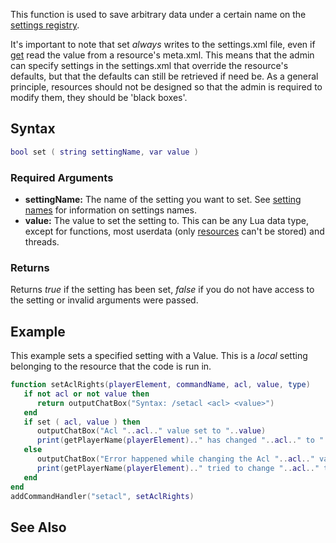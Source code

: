 This function is used to save arbitrary data under a certain name on the [settings registry](/docs/settings_system.md "wikilink").

It's important to note that set *always* writes to the settings.xml file, even if [get](/docs/get.md "wikilink") read the value from a resource's meta.xml. This means that the admin can specify settings in the settings.xml that override the resource's defaults, but that the defaults can still be retrieved if need be. As a general principle, resources should not be designed so that the admin is required to modify them, they should be 'black boxes'.

Syntax
------

``` lua
bool set ( string settingName, var value )
```

### Required Arguments

-   **settingName:** The name of the setting you want to set. See [setting names](/docs/settings_system#setting_names.md "wikilink") for information on settings names.
-   **value:** The value to set the setting to. This can be any Lua data type, except for functions, most userdata (only [resources](/docs/resource.md "wikilink") can't be stored) and threads.

### Returns

Returns *true* if the setting has been set, *false* if you do not have access to the setting or invalid arguments were passed.

Example
-------

This example sets a specified setting with a Value. This is a *local* setting belonging to the resource that the code is run in.

``` lua
function setAclRights(playerElement, commandName, acl, value, type)
   if not acl or not value then
      return outputChatBox("Syntax: /setacl <acl> <value>")
   end
   if set ( acl, value ) then
      outputChatBox("Acl "..acl.." value set to "..value)
      print(getPlayerName(playerElement).." has changed "..acl.." to "..value)
   else
      outputChatBox("Error happened while changing the Acl "..acl.." value to "..value)
      print(getPlayerName(playerElement).." tried to change "..acl.." to "..value)
   end
end
addCommandHandler("setacl", setAclRights)
```

See Also
--------
